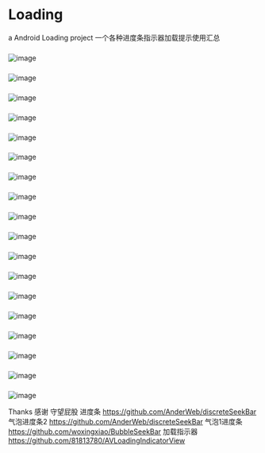 # Loading
a Android Loading project
一个各种进度条指示器加载提示使用汇总
###
![image](https://github.com/PangHaHa12138/Loading/blob/master/screenshots/lv1.png)
###
![image](https://github.com/PangHaHa12138/Loading/blob/master/screenshots/lv2.png)
###
![image](https://github.com/PangHaHa12138/Loading/blob/master/screenshots/lv1.png)
###
![image](https://github.com/PangHaHa12138/Loading/blob/master/screenshots/seekbar.png)
###
![image](https://github.com/PangHaHa12138/Loading/blob/master/screenshots/xuanku1.png)
###
![image](https://github.com/PangHaHa12138/Loading/blob/master/screenshots/xuanku2.png)
###
![image](https://github.com/PangHaHa12138/Loading/blob/master/screenshots/qipao1.png)
###
![image](https://github.com/PangHaHa12138/Loading/blob/master/screenshots/qipao2.png)
###
![image](https://github.com/PangHaHa12138/Loading/blob/master/screenshots/ios1.png)
###
![image](https://github.com/PangHaHa12138/Loading/blob/master/screenshots/ios2.png)
###
![image](https://github.com/PangHaHa12138/Loading/blob/master/screenshots/swpg.gif)
###
![image](https://github.com/PangHaHa12138/Loading/blob/master/screenshots/avi.gif)
###
![image](https://github.com/PangHaHa12138/Loading/blob/master/screenshots/5.png)
###
![image](https://github.com/PangHaHa12138/Loading/blob/master/screenshots/12.png)
###
![image](https://github.com/PangHaHa12138/Loading/blob/master/screenshots/45.png)
###
![image](https://github.com/PangHaHa12138/Loading/blob/master/screenshots/123.png)
###
![image](https://github.com/PangHaHa12138/Loading/blob/master/screenshots/555.png)
###
![image](https://github.com/PangHaHa12138/Loading/blob/master/screenshots/yuanhuan.png)

Thanks 感谢
守望屁股 进度条 https://github.com/AnderWeb/discreteSeekBar
气泡进度条2  https://github.com/AnderWeb/discreteSeekBar 
气泡1进度条 https://github.com/woxingxiao/BubbleSeekBar
加载指示器 https://github.com/81813780/AVLoadingIndicatorView
